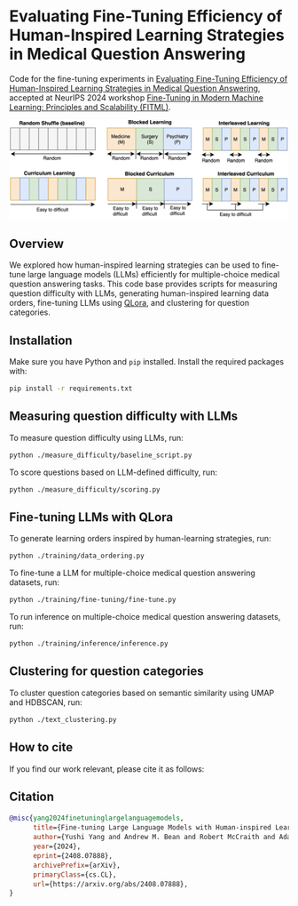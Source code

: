 # Evaluating Fine-Tuning Efficiency of Human-Inspired Learning Strategies in Medical Question Answering

Code for the fine-tuning experiments in [Evaluating Fine-Tuning Efficiency of Human-Inspired Learning Strategies in Medical Question Answering](https://arxiv.org/abs/2408.07888), accepted at NeurIPS 2024 workshop [Fine-Tuning in Modern Machine Learning: Principles and Scalability (FITML)](https://sites.google.com/view/neurips2024-ftw).

![Fine-tuning with human-inspired learning strategies](learning_orders.png)

## Overview

We explored how human-inspired learning strategies can be used to fine-tune large language models (LLMs) efficiently for multiple-choice medical question answering tasks. This code base provides scripts for measuring question difficulty with LLMs, generating human-inspired learning data orders, fine-tuning LLMs using [QLora](https://github.com/artidoro/qlora), and clustering for question categories.

## Installation

Make sure you have Python and `pip` installed. Install the required packages with:

```bash
pip install -r requirements.txt
```

## Measuring question difficulty with LLMs

To measure question difficulty using LLMs, run:
```bash
python ./measure_difficulty/baseline_script.py
```

To score questions based on LLM-defined difficulty, run:
```bash
python ./measure_difficulty/scoring.py
```

## Fine-tuning LLMs with QLora

To generate learning orders inspired by human-learning strategies, run:
```bash
python ./training/data_ordering.py
```

To fine-tune a LLM for multiple-choice medical question answering datasets, run:
```bash
python ./training/fine-tuning/fine-tune.py
```

To run inference on multiple-choice medical question answering datasets, run:
```bash
python ./training/inference/inference.py
```

## Clustering for question categories

To cluster question categories based on semantic similarity using UMAP and HDBSCAN, run:
```bash
python ./text_clustering.py
```

## How to cite

If you find our work relevant, please cite it as follows:

## Citation
```bibtex
@misc{yang2024finetuninglargelanguagemodels,
      title={Fine-tuning Large Language Models with Human-inspired Learning Strategies in Medical Question Answering}, 
      author={Yushi Yang and Andrew M. Bean and Robert McCraith and Adam Mahdi},
      year={2024},
      eprint={2408.07888},
      archivePrefix={arXiv},
      primaryClass={cs.CL},
      url={https://arxiv.org/abs/2408.07888}, 
}
```


